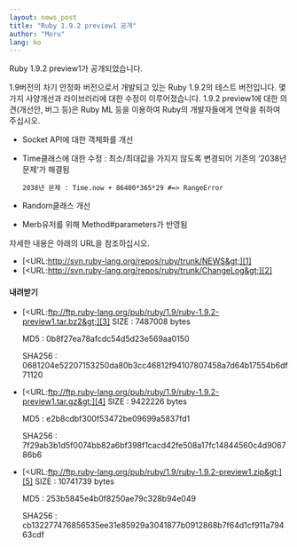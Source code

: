 ```yaml
---
layout: news_post
title: "Ruby 1.9.2 preview1 공개"
author: "Moru"
lang: ko
---
```


Ruby 1.9.2 preview1가 공개되었습니다.

1\.9버전의 차기 안정화 버전으로서 개발되고 있는 Ruby 1.9.2의 테스트 버전입니다. 몇가지 사양개선과 라이브러리에 대한
수정이 이루어졌습니다. 1.9.2 preview1에 대한 의견(개선안, 버그 등)은 Ruby ML 등을 이용하여 Ruby의
개발자들에게 연락을 취하여 주십시오.

* Socket API에 대한 객체화를 개선
* Time클래스에 대한 수정 : 최소/최대값을 가지지 않도록 변경되어 기존의 ‘2038년 문제‘가 해결됨

      2038년 문제 : Time.now + 86400*365*29 #=> RangeError

* Random클래스 개선
* Merb유저를 위해 Method#parameters가 반영됨

자세한 내용은 아래의 URL을 참조하십시오.

* [&lt;URL:http://svn.ruby-lang.org/repos/ruby/trunk/NEWS&gt;][1]
* [&lt;URL:http://svn.ruby-lang.org/repos/ruby/trunk/ChangeLog&gt;][2]

#### 내려받기

* [&lt;URL:ftp://ftp.ruby-lang.org/pub/ruby/1.9/ruby-1.9.2-preview1.tar.bz2&gt;][3]
  SIZE
  : 7487008 bytes

  MD5
  : 0b8f27ea78afcdc54d5d23e569aa0150

  SHA256
  : 0681204e52207153250da80b3cc46812f94107807458a7d64b17554b6df71120

* [&lt;URL:ftp://ftp.ruby-lang.org/pub/ruby/1.9/ruby-1.9.2-preview1.tar.gz&gt;][4]
  SIZE
  : 9422226 bytes

  MD5
  : e2b8cdbf300f53472be09699a5837fd1

  SHA256
  : 7f29ab3b1d5f0074bb82a6bf398f1cacd42fe508a17fc14844560c4d906786b6

* [&lt;URL:ftp://ftp.ruby-lang.org/pub/ruby/1.9/ruby-1.9.2-preview1.zip&gt;][5]
  SIZE
  : 10741739 bytes

  MD5
  : 253b5845e4b0f8250ae79c328b94e049

  SHA256
  : cb132277476856535ee31e85929a3041877b0912868b7f64d1cf911a79463cdf



[1]: http://svn.ruby-lang.org/repos/ruby/trunk/NEWS 
[2]: http://svn.ruby-lang.org/repos/ruby/trunk/ChangeLog 
[3]: ftp://ftp.ruby-lang.org/pub/ruby/1.9/ruby-1.9.2-preview1.tar.bz2 
[4]: ftp://ftp.ruby-lang.org/pub/ruby/1.9/ruby-1.9.2-preview1.tar.gz 
[5]: ftp://ftp.ruby-lang.org/pub/ruby/1.9/ruby-1.9.2-preview1.zip 
